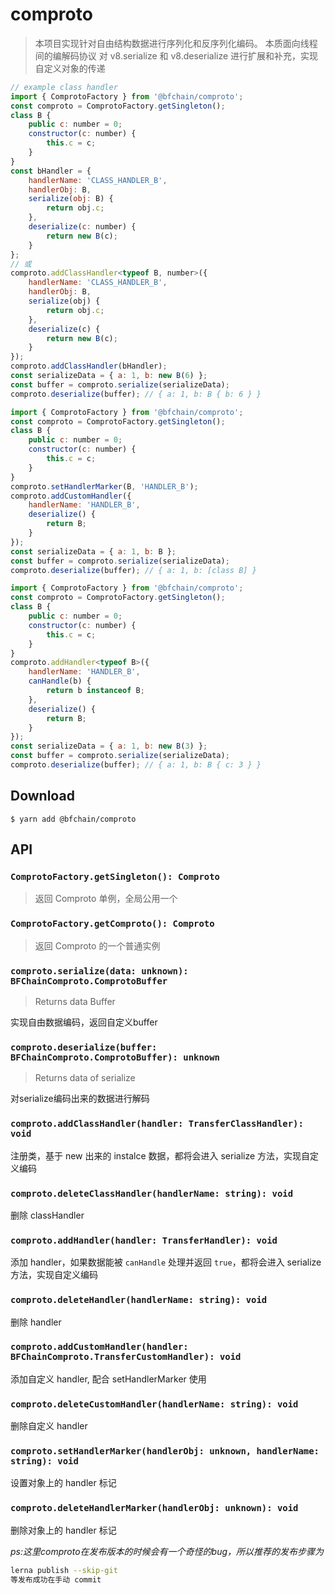 # comproto

> 本项目实现针对自由结构数据进行序列化和反序列化编码。
> 本质面向线程间的编解码协议
> 对 v8.serialize 和 v8.deserialize 进行扩展和补充，实现自定义对象的传递

```js
// example class handler
import { ComprotoFactory } from '@bfchain/comproto';
const comproto = ComprotoFactory.getSingleton();
class B {
    public c: number = 0;
    constructor(c: number) {
        this.c = c;
    }
}
const bHandler = {
    handlerName: 'CLASS_HANDLER_B',
    handlerObj: B,
    serialize(obj: B) {
        return obj.c;
    },
    deserialize(c: number) {
        return new B(c);
    }
};
// 或
comproto.addClassHandler<typeof B, number>({
    handlerName: 'CLASS_HANDLER_B',
    handlerObj: B,
    serialize(obj) {
        return obj.c;
    },
    deserialize(c) {
        return new B(c);
    }
});
comproto.addClassHandler(bHandler);
const serializeData = { a: 1, b: new B(6) };
const buffer = comproto.serialize(serializeData);
comproto.deserialize(buffer); // { a: 1, b: B { b: 6 } }
```

```js
import { ComprotoFactory } from '@bfchain/comproto';
const comproto = ComprotoFactory.getSingleton();
class B {
    public c: number = 0;
    constructor(c: number) {
        this.c = c;
    }
}
comproto.setHandlerMarker(B, 'HANDLER_B');
comproto.addCustomHandler({
    handlerName: 'HANDLER_B',
    deserialize() {
        return B;
    }
});
const serializeData = { a: 1, b: B };
const buffer = comproto.serialize(serializeData);
comproto.deserialize(buffer); // { a: 1, b: [class B] }
```

```js
import { ComprotoFactory } from '@bfchain/comproto';
const comproto = ComprotoFactory.getSingleton();
class B {
    public c: number = 0;
    constructor(c: number) {
        this.c = c;
    }
}
comproto.addHandler<typeof B>({
    handlerName: 'HANDLER_B',
    canHandle(b) {
        return b instanceof B;
    },
    deserialize() {
        return B;
    }
});
const serializeData = { a: 1, b: new B(3) };
const buffer = comproto.serialize(serializeData);
comproto.deserialize(buffer); // { a: 1, b: B { c: 3 } }
```

## Download

```
$ yarn add @bfchain/comproto
```

## API

### `ComprotoFactory.getSingleton(): Comproto`

> 返回 Comproto 单例，全局公用一个

### `ComprotoFactory.getComproto(): Comproto`

> 返回 Comproto 的一个普通实例

### `comproto.serialize(data: unknown): BFChainComproto.ComprotoBuffer`

> Returns data Buffer

 实现自由数据编码，返回自定义buffer

### `comproto.deserialize(buffer: BFChainComproto.ComprotoBuffer): unknown`

> Returns data of serialize

对serialize编码出来的数据进行解码

### `comproto.addClassHandler(handler: TransferClassHandler): void`

注册类，基于 new 出来的 instalce 数据，都将会进入 serialize 方法，实现自定义编码

### `comproto.deleteClassHandler(handlerName: string): void`

删除 classHandler

### `comproto.addHandler(handler: TransferHandler): void`

添加 handler，如果数据能被 `canHandle` 处理并返回 `true`，都将会进入 serialize 方法，实现自定义编码

### `comproto.deleteHandler(handlerName: string): void`

删除 handler

### `comproto.addCustomHandler(handler: BFChainComproto.TransferCustomHandler): void`

添加自定义 handler, 配合 setHandlerMarker 使用

### `comproto.deleteCustomHandler(handlerName: string): void`

删除自定义 handler

### `comproto.setHandlerMarker(handlerObj: unknown, handlerName: string): void`

设置对象上的 handler 标记

### `comproto.deleteHandlerMarker(handlerObj: unknown): void`

删除对象上的 handler 标记





*ps:这里comproto在发布版本的时候会有一个奇怪的bug，所以推荐的发布步骤为*

```bash
lerna publish --skip-git
等发布成功在手动 commit
```
